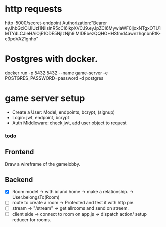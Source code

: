 # http requests

http :5000/secret-endpoint Authorization:"Bearer eyJhbGciOiJIUzI1NiIsInR5cCI6IkpXVCJ9.eyJpZCI6MywiaWF0IjoxNTgxOTU1MTY4LCJleHAiOjE1ODE5NjIzNjh9.MIDEbezQQHOHHSfmd4awnzhqnbnRtK-c3pdVA21gnho"

# Postgres with docker.  

docker run -p 5432:5432 --name game-server -e POSTGRES_PASSWORD=password -d postgres

# game server setup

- Create a User: Model, endpoints, bcrypt, (signup)
- Login: jwt, endpoint, bcrypt
- Auth Middleware: check jwt, add user object to request

### todo

## Frontend

Draw a wireframe of the gamelobby.

## Backend

- [x] Room model -> with id and home -> make a relationship. -> User.belongsTo(Room)
- [ ] route to create a room -> Protected and test it with http pie.
- [ ] stream -> "/stream" -> get allrooms and send on streem.
- [ ] client side -> connect to room on app.js -> dispatch action/ setup reducer for rooms.
